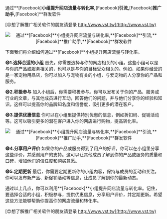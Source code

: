 通过**[Facebook]**小组提升网店流量与转化率,**[Facebook]**引流,**[Facebook]**推广助手,**[Facebook]**群发软件

[😍想了解推广相关软件的朋友请登录 http://www.vst.tw](http://www.vst.tw)

 <center><img src="https://vst.tw/MP4/tuiguang/png/1.png" alt="通过**[Facebook]**小组提升网店流量与转化率,**[Facebook]**引流,**[Facebook]**推广助手,**[Facebook]**群发软件"></center>

下面我们将介绍如何通过**[Facebook]**小组提升网店流量与转化率。

**😄1.选择合适的小组**
首先，你需要选择与你的网店相关的小组。这些小组可以是与你的产品或服务相关的，也可以是与你的目标受众相关的。例如，如果你经营的是一家宠物用品店，你可以加入与宠物有关的小组，与爱宠物的人分享你的产品和服务。

**😄2.积极参与**
加入小组后，你需要积极参与。你可以发布关于你的产品、服务或行业的文章，与其他成员进行互动，回答他们的问题，并与他们分享你的经验和知识。这样可以提高你的品牌知名度和信誉度，吸引更多的潜在客户。

**😄3.提供优惠信息**
你可以在小组里提供特别优惠的信息，例如折扣码、促销活动等。这可以吸引更多的潜在客户进入你的网店进行购物，提高转化率。

 <center><img src="https://vst.tw/MP4/tuiguang/png/1.png" alt="通过**[Facebook]**小组提升网店流量与转化率,**[Facebook]**引流,**[Facebook]**推广助手,**[Facebook]**群发软件"></center>

**😄4.分享用户评价**
如果你的产品或服务得到了用户的好评，你可以在小组里分享这些评价，并感谢用户的支持。这可以让其他成员了解到你的产品或服务的质量和口碑，增加他们的信任度和购买意愿。

**😄5.定期更新**
最后，你需要定期更新你的小组内容，保持与成员的互动和关注。你可以发布新产品、新促销活动等信息，让成员了解到你的最新动态。

通过以上几点，你可以利用**[Facebook]**小组提升网店流量与转化率。记住，要选择合适的小组，积极参与，提供优惠信息，分享用户评价，并定期更新。希望这些方法能够帮助你提高你的网店流量和转化率。

[😍想了解推广相关软件的朋友请登录 http://www.vst.tw](http://www.vst.tw)



